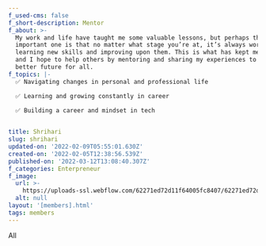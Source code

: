 ```yaml
---
f_used-cms: false
f_short-description: Mentor
f_about: >-
  My work and life have taught me some valuable lessons, but perhaps the most
  important one is that no matter what stage you’re at, it’s always worth
  learning new skills and improving upon them. This is what has kept me going,
  and I hope to help others by mentoring and sharing my experiences to build a
  better future for all.
f_topics: |-
  ✅ Navigating changes in personal and professional life

  ✅ Learning and growing constantly in career

  ✅ Building a career and mindset in tech

  ‍
title: Shrihari
slug: shrihari
updated-on: '2022-02-09T05:55:01.630Z'
created-on: '2022-02-05T12:38:56.539Z'
published-on: '2022-03-12T13:08:40.307Z'
f_categories: Enterpreneur
f_image:
  url: >-
    https://uploads-ssl.webflow.com/62271ed72d11f64005fc8407/62271ed72d11f62771fc8474_Shrihari-modified.png
  alt: null
layout: '[members].html'
tags: members
---
```


All
